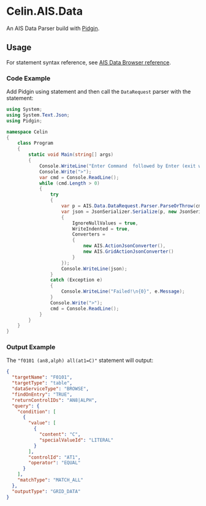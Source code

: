 # Celin.AIS.Data

An AIS Data Parser build with [Pidgin](https://github.com/benjamin-hodgson/Pidgin).


## Usage

For statement syntax reference, see [AIS Data Browser reference](https://herdubreid.github.io/aisDataBrowser/query-syntax.html).

### Code Example
Add Pidgin using statement and then call the `DataRequest` parser with the statement:
```csharp
using System;
using System.Text.Json;
using Pidgin;

namespace Celin
{
    class Program
    {
        static void Main(string[] args)
        {
            Console.WriteLine("Enter Command  followed by Enter (exit with a blank line): ");
            Console.Write(">");
            var cmd = Console.ReadLine();
            while (cmd.Length > 0)
            {
                try
                {
                    var p = AIS.Data.DataRequest.Parser.ParseOrThrow(cmd);
                    var json = JsonSerializer.Serialize(p, new JsonSerializerOptions
                    {
                        IgnoreNullValues = true,
                        WriteIndented = true,
                        Converters =
                        {
                            new AIS.ActionJsonConverter(),
                            new AIS.GridActionJsonConverter()
                        }
                    });
                    Console.WriteLine(json);
                }
                catch (Exception e)
                {
                    Console.WriteLine("Failed!\n{0}", e.Message);
                }
                Console.Write(">");
                cmd = Console.ReadLine();
            }
        }
    }
}
```
### Output Example
The `"f0101 (an8,alph) all(at1=C)"` statement will output:
```json
{
  "targetName": "F0101",
  "targetType": "table",
  "dataServiceType": "BROWSE",
  "findOnEntry": "TRUE",
  "returnControlIDs": "AN8|ALPH",
  "query": {
    "condition": [
      {
        "value": [
          {
            "content": "C",
            "specialValueId": "LITERAL"
          }
        ],
        "controlId": "AT1",
        "operator": "EQUAL"
      }
    ],
    "matchType": "MATCH_ALL"
  },
  "outputType": "GRID_DATA"
}
```
